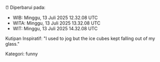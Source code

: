 ⏰ Diperbarui pada:
- WIB: Minggu, 13 Juli 2025 12.32.08 UTC
- WITA: Minggu, 13 Juli 2025 13.32.08 UTC
- WIT: Minggu, 13 Juli 2025 14.32.08 UTC

Kutipan Inspiratif:
"I used to jog but the ice cubes kept falling out of my glass."


Kategori: funny

